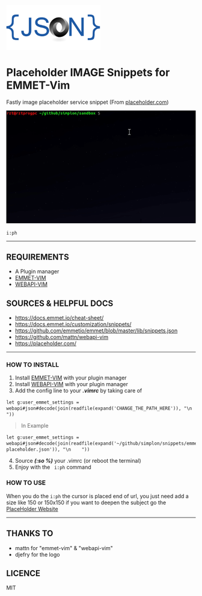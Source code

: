 <img src="./img/logo.png" alt="json logo" width="250" />

# Placeholder IMAGE Snippets for EMMET-Vim

Fastly image placeholder service snippet (From [placeholder.com](placeholder.com))

![presentation of snippet](./img/snippets-ph.gif)

```
i:ph
```
---

## REQUIREMENTS

* A Plugin manager
* [EMMET-VIM](https://vimawesome.com/plugin/emmet-vim)
* [WEBAPI-VIM](https://github.com/mattn/webapi-vim)


## SOURCES & HELPFUL DOCS

* https://docs.emmet.io/cheat-sheet/
* https://docs.emmet.io/customization/snippets/
* https://github.com/emmetio/emmet/blob/master/lib/snippets.json
* https://github.com/mattn/webapi-vim
* https://placeholder.com/

---

### HOW TO INSTALL

1) Install [EMMET-VIM](https://vimawesome.com/plugin/emmet-vim) with your plugin manager
2) Install [WEBAPI-VIM](https://github.com/mattn/webapi-vim) with your plugin manager
3) Add the config line to your ***.vimrc*** by taking care of <style color="red">***change the path***</style>

```
let g:user_emmet_settings = webapi#json#decode(join(readfile(expand('CHANGE_THE_PATH_HERE')), "\n    "))
```

> In Example
```
let g:user_emmet_settings = webapi#json#decode(join(readfile(expand('~/github/simplon/snippets/emmet/imagePlaceHolder/json/snippets-placeholder.json')), "\n    "))
```

4) Source ***(:so %)*** your .vimrc (or reboot the terminal)
5) Enjoy with the ``` i:ph``` command

### HOW TO USE

When you do the ```i:ph``` the cursor is placed end of url, you just need add a size like 150 or 150x150
if you want to deepen the subject go the [PlaceHolder Website](https://placeholder.com/)

---

## THANKS TO

* mattn for "emmet-vim" & "webapi-vim"
* djefry for the logo


## LICENCE

MIT
